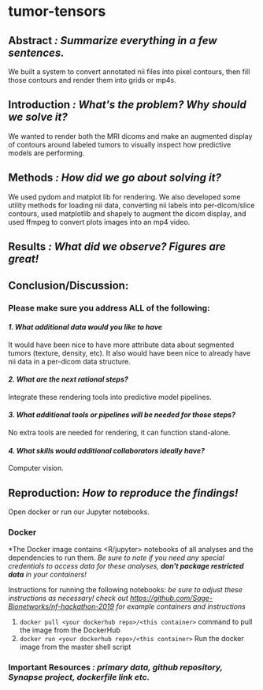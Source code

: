 # tumor-tensors

## Abstract *: Summarize everything in a few sentences.* 
We built a system to convert annotated nii files into pixel contours, then fill those contours and render them into grids or mp4s. 

## Introduction *: What's the problem? Why should we solve it?*
We wanted to render both the MRI dicoms and make an augmented display of contours around labeled tumors to visually inspect how predictive models are performing. 

## Methods *: How did we go about solving it?*
We used pydom and matplot lib for rendering. We also developed some utility methods for loading nii data, converting nii labels into per-dicom/slice contours, used matplotlib and shapely to augment the dicom display, and used ffmpeg to convert plots images into an mp4 video.

## Results *: What did we observe? Figures are great!*


## Conclusion/Discussion: 

### Please make sure you address ALL of the following:

#### *1. What additional data would you like to have*
It would have been nice to have more attribute data about segmented tumors (texture, density, etc). It also would have been nice to already have nii data in a per-dicom data structure.

#### *2. What are the next rational steps?* 
Integrate these rendering tools into predictive model pipelines.

#### *3. What additional tools or pipelines will be needed for those steps?*
No extra tools are needed for rendering, it can function stand-alone.

#### *4. What skills would additional collaborators ideally have?*
Computer vision.

## Reproduction: *How to reproduce the findings!*
Open docker or run our Jupyter notebooks.

### Docker

*The Docker image contains <R/jupyter> notebooks of all analyses and the dependencies to run them. *Be sure to note if you need any special credentials to access data for these analyses, **don't package restricted data** in your containers!*

Instructions for running the following notebooks: *be sure to adjust these instructions as necessary! check out https://github.com/Sage-Bionetworks/nf-hackathon-2019 for example containers and instructions*

1. `docker pull <your dockerhub repo>/<this container>` command to pull the image from the DockerHub
2. `docker run <your dockerhub repo>/<this container>` Run the docker image from the master shell script

### Important Resources *: primary data, github repository, Synapse project, dockerfile link etc.*


